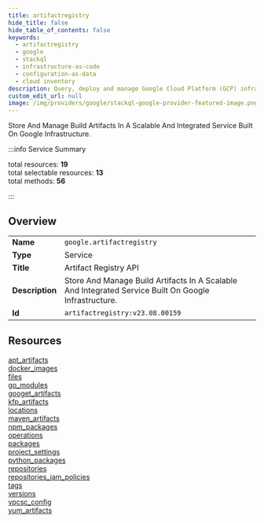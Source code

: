 ```yaml
---
title: artifactregistry
hide_title: false
hide_table_of_contents: false
keywords:
  - artifactregistry
  - google
  - stackql
  - infrastructure-as-code
  - configuration-as-data
  - cloud inventory
description: Query, deploy and manage Google Cloud Platform (GCP) infrastructure and resources using SQL
custom_edit_url: null
image: /img/providers/google/stackql-google-provider-featured-image.png
---
```

Store And Manage Build Artifacts In A Scalable And Integrated Service Built On Google Infrastructure.  
    
:::info Service Summary

<div class="row">
<div class="providerDocColumn">
<span>total resources:&nbsp;<b>19</b></span><br />
<span>total selectable resources:&nbsp;<b>13</b></span><br />
<span>total methods:&nbsp;<b>56</b></span><br />
</div>
</div>

:::

## Overview
<table><tbody>
<tr><td><b>Name</b></td><td><code>google.artifactregistry</code></td></tr>
<tr><td><b>Type</b></td><td>Service</td></tr>
<tr><td><b>Title</b></td><td>Artifact Registry API</td></tr>
<tr><td><b>Description</b></td><td>Store And Manage Build Artifacts In A Scalable And Integrated Service Built On Google Infrastructure.</td></tr>
<tr><td><b>Id</b></td><td><code>artifactregistry:v23.08.00159</code></td></tr>
</tbody></table>

## Resources
<div class="row">
<div class="providerDocColumn">
<a href="/providers/google/artifactregistry/apt_artifacts/">apt_artifacts</a><br />
<a href="/providers/google/artifactregistry/docker_images/">docker_images</a><br />
<a href="/providers/google/artifactregistry/files/">files</a><br />
<a href="/providers/google/artifactregistry/go_modules/">go_modules</a><br />
<a href="/providers/google/artifactregistry/googet_artifacts/">googet_artifacts</a><br />
<a href="/providers/google/artifactregistry/kfp_artifacts/">kfp_artifacts</a><br />
<a href="/providers/google/artifactregistry/locations/">locations</a><br />
<a href="/providers/google/artifactregistry/maven_artifacts/">maven_artifacts</a><br />
<a href="/providers/google/artifactregistry/npm_packages/">npm_packages</a><br />
<a href="/providers/google/artifactregistry/operations/">operations</a><br />
</div>
<div class="providerDocColumn">
<a href="/providers/google/artifactregistry/packages/">packages</a><br />
<a href="/providers/google/artifactregistry/project_settings/">project_settings</a><br />
<a href="/providers/google/artifactregistry/python_packages/">python_packages</a><br />
<a href="/providers/google/artifactregistry/repositories/">repositories</a><br />
<a href="/providers/google/artifactregistry/repositories_iam_policies/">repositories_iam_policies</a><br />
<a href="/providers/google/artifactregistry/tags/">tags</a><br />
<a href="/providers/google/artifactregistry/versions/">versions</a><br />
<a href="/providers/google/artifactregistry/vpcsc_config/">vpcsc_config</a><br />
<a href="/providers/google/artifactregistry/yum_artifacts/">yum_artifacts</a><br />
</div>
</div>
